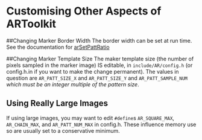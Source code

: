 # Customising Other Aspects of ARToolkit

##Changing Marker Border Width
The border width can be set at run time. See the documentation for [arSetPattRatio][1]

##Changing Marker Template Size
The maker template size (the number of pixels sampled in the marker image) IS editable, in `include/AR/config.h` (or config.h.in if you want to make the change permanent). The values in question are `AR_PATT_SIZE_X` and `AR_PATT_SIZE_Y` and `AR_PATT_SAMPLE_NUM` *which must be an integer multiple of the pattern size*.

## Using Really Large Images
If using large images, you may want to edit `#define`s `AR_SQUARE_MAX`, `AR_CHAIN_MAX`, and `AR_PATT_NUM_MAX` in config.h. These influence memory use so are usually set to a conservative minimum.

[1]: http://www.artoolworks.com/support/doc/artoolkit4/apiref/ar_h/index.html#//apple_ref/c/func/arSetPattRatio